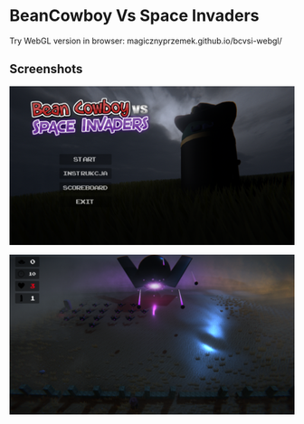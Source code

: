 # BeanCowboy Vs Space Invaders
Try WebGL version in browser: magicznyprzemek.github.io/bcvsi-webgl/
## Screenshots
![screenshot1](img/p1.PNG)

![screenshot2](img/p2.PNG)
